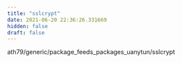 ```yaml
---
title: "sslcrypt"
date: 2021-06-20 22:36:26.331669
hidden: false
draft: false
---
```


ath79/generic/package_feeds_packages_uanytun/sslcrypt

